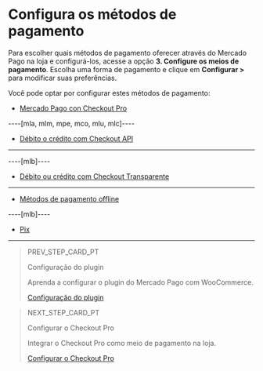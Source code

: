# Configura os métodos de pagamento

Para escolher quais métodos de pagamento oferecer através do Mercado Pago na loja e configurá-los, acesse a opção **3. Configure os meios de pagamento**. Escolha uma forma de pagamento e clique em **Configurar >** para modificar suas preferências.

Você pode optar por configurar estes métodos de pagamento:

* [Mercado Pago con Checkout Pro](/developers/pt/docs/woocommerce/payments-configuration/checkoutpro)

----[mla, mlm, mpe, mco, mlu, mlc]----
* [Débito o crédito com Checkout API](/developers/pt/docs/woocommerce/payments-configuration/credit-debit)
------------

----[mlb]----
* [Débito ou crédito com Checkout Transparente](/developers/pt/docs/woocommerce/payments-configuration/credit-debit)
------------

* [Métodos de pagamento offline](/developers/pt/docs/woocommerce/payments-configuration/offline-payments)

----[mlb]----
* [Pix](/developers/pt/docs/woocommerce/payments-configuration/pix)
------------

> PREV_STEP_CARD_PT
>
> Configuração do plugin
>
> Aprenda a configurar o plugin do Mercado Pago com WooCommerce.
>
> [Configuração do plugin](/developers/pt/docs/woocommerce/integration-configuration/plugin-configuration)

> NEXT_STEP_CARD_PT
>
> Configurar o Checkout Pro
>
> Integrar o Checkout Pro como meio de pagamento na loja.
>
> [Configurar o Checkout Pro](/developers/pt/docs/woocommerce/integration-configuration/payments-configuration/checkoutpro)